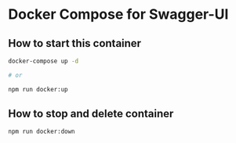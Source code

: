 # Docker Compose for Swagger-UI

## How to start this container

```sh
docker-compose up -d

# or

npm run docker:up
```

## How to stop and delete container

```sh
npm run docker:down
```
